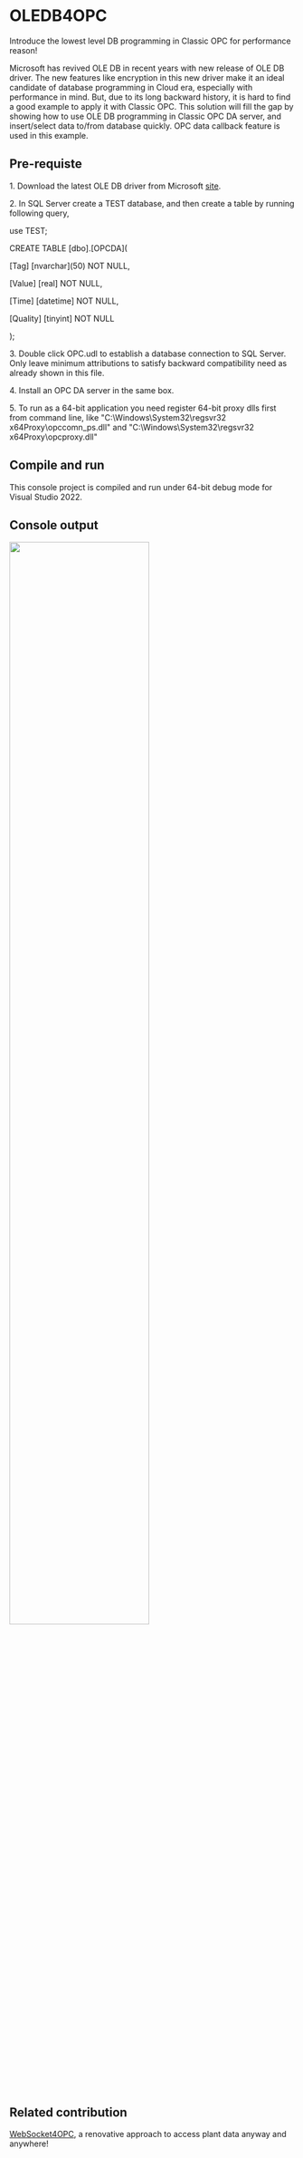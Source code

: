 # OLEDB4OPC
Introduce the lowest level DB programming in Classic OPC for performance reason!

Microsoft has revived OLE DB in recent years with new release of OLE DB driver. The new features like encryption in this new driver make it an ideal candidate of database programming in Cloud era, especially with performance in mind. But, due to its long backward history, it is hard to find a good example to apply it with Classic OPC. This solution will fill the gap by showing how to use OLE DB programming in Classic OPC DA server, and insert/select data to/from database quickly. OPC data callback feature is used in this example.

<h2>Pre-requiste</h2>
1. Download the latest OLE DB driver from Microsoft <a href="https://learn.microsoft.com/en-us/sql/connect/oledb/download-oledb-driver-for-sql-server?view=sql-server-ver16">site</a>.<p></p>
2. In SQL Server create a TEST database, and then create a table by running following query,<p></p>
use TEST;<p></p>
CREATE TABLE [dbo].[OPCDA](<p></p>
[Tag] [nvarchar](50) NOT NULL,<p></p>
[Value] [real] NOT NULL,<p></p>
[Time] [datetime] NOT NULL,<p></p>
[Quality] [tinyint] NOT NULL<p></p>
);<p></p>
3. Double click OPC.udl to establish a database connection to SQL Server. Only leave minimum attributions to satisfy backward compatibility need as already shown in this file.<p></p>
4. Install an OPC DA server in the same box.<p></p>
5. To run as a 64-bit application you need register 64-bit proxy dlls first from command line, like "C:\Windows\System32\regsvr32 x64Proxy\opccomn_ps.dll" and "C:\Windows\System32\regsvr32 x64Proxy\opcproxy.dll"<p></p>

<h2>Compile and run</h2>
This console project is compiled and run under 64-bit debug mode for Visual Studio 2022.<p></p>

<h2>Console output</h2>
<img src="https://github.com/duduyoyo/OLEDB4OPC/assets/13662339/3908cc99-adbb-444f-8174-30309b14b08e" width=70%>

<h2>Related contribution</h2>
<a href="https://github.com/duduyoyo/WebSocket4OPC">WebSocket4OPC</a>, a renovative approach to access plant data anyway and anywhere!

